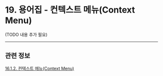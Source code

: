 # 19. 용어집 - 컨텍스트 메뉴(Context Menu)

(TODO 내용 추가 필요)

***

## 관련 정보

[16.1.2. 컨텍스트 메뉴(Context Menu)](./16-01-02-context_menus.md)